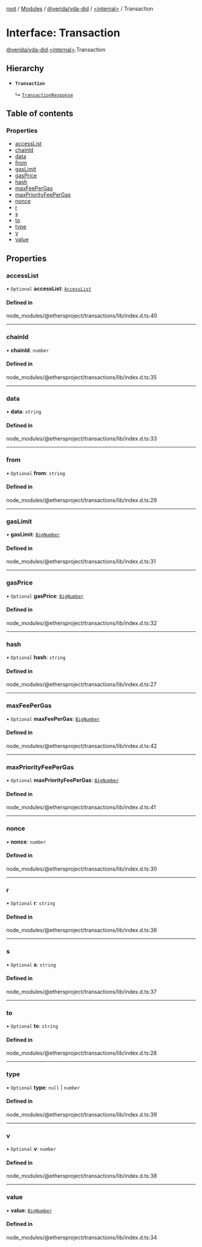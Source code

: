 [root](../README.md) / [Modules](../modules.md) / [@verida/vda-did](../modules/verida_vda_did.md) / [<internal\>](../modules/verida_vda_did._internal_.md) / Transaction

# Interface: Transaction

[@verida/vda-did](../modules/verida_vda_did.md).[<internal\>](../modules/verida_vda_did._internal_.md).Transaction

## Hierarchy

- **`Transaction`**

  ↳ [`TransactionResponse`](verida_vda_did._internal_.TransactionResponse.md)

## Table of contents

### Properties

- [accessList](verida_vda_did._internal_.Transaction.md#accesslist)
- [chainId](verida_vda_did._internal_.Transaction.md#chainid)
- [data](verida_vda_did._internal_.Transaction.md#data)
- [from](verida_vda_did._internal_.Transaction.md#from)
- [gasLimit](verida_vda_did._internal_.Transaction.md#gaslimit)
- [gasPrice](verida_vda_did._internal_.Transaction.md#gasprice)
- [hash](verida_vda_did._internal_.Transaction.md#hash)
- [maxFeePerGas](verida_vda_did._internal_.Transaction.md#maxfeepergas)
- [maxPriorityFeePerGas](verida_vda_did._internal_.Transaction.md#maxpriorityfeepergas)
- [nonce](verida_vda_did._internal_.Transaction.md#nonce)
- [r](verida_vda_did._internal_.Transaction.md#r)
- [s](verida_vda_did._internal_.Transaction.md#s)
- [to](verida_vda_did._internal_.Transaction.md#to)
- [type](verida_vda_did._internal_.Transaction.md#type)
- [v](verida_vda_did._internal_.Transaction.md#v)
- [value](verida_vda_did._internal_.Transaction.md#value)

## Properties

### accessList

• `Optional` **accessList**: [`AccessList`](../modules/verida_vda_did._internal_.md#accesslist)

#### Defined in

node_modules/@ethersproject/transactions/lib/index.d.ts:40

___

### chainId

• **chainId**: `number`

#### Defined in

node_modules/@ethersproject/transactions/lib/index.d.ts:35

___

### data

• **data**: `string`

#### Defined in

node_modules/@ethersproject/transactions/lib/index.d.ts:33

___

### from

• `Optional` **from**: `string`

#### Defined in

node_modules/@ethersproject/transactions/lib/index.d.ts:29

___

### gasLimit

• **gasLimit**: [`BigNumber`](../classes/verida_vda_did._internal_.BigNumber.md)

#### Defined in

node_modules/@ethersproject/transactions/lib/index.d.ts:31

___

### gasPrice

• `Optional` **gasPrice**: [`BigNumber`](../classes/verida_vda_did._internal_.BigNumber.md)

#### Defined in

node_modules/@ethersproject/transactions/lib/index.d.ts:32

___

### hash

• `Optional` **hash**: `string`

#### Defined in

node_modules/@ethersproject/transactions/lib/index.d.ts:27

___

### maxFeePerGas

• `Optional` **maxFeePerGas**: [`BigNumber`](../classes/verida_vda_did._internal_.BigNumber.md)

#### Defined in

node_modules/@ethersproject/transactions/lib/index.d.ts:42

___

### maxPriorityFeePerGas

• `Optional` **maxPriorityFeePerGas**: [`BigNumber`](../classes/verida_vda_did._internal_.BigNumber.md)

#### Defined in

node_modules/@ethersproject/transactions/lib/index.d.ts:41

___

### nonce

• **nonce**: `number`

#### Defined in

node_modules/@ethersproject/transactions/lib/index.d.ts:30

___

### r

• `Optional` **r**: `string`

#### Defined in

node_modules/@ethersproject/transactions/lib/index.d.ts:36

___

### s

• `Optional` **s**: `string`

#### Defined in

node_modules/@ethersproject/transactions/lib/index.d.ts:37

___

### to

• `Optional` **to**: `string`

#### Defined in

node_modules/@ethersproject/transactions/lib/index.d.ts:28

___

### type

• `Optional` **type**: ``null`` \| `number`

#### Defined in

node_modules/@ethersproject/transactions/lib/index.d.ts:39

___

### v

• `Optional` **v**: `number`

#### Defined in

node_modules/@ethersproject/transactions/lib/index.d.ts:38

___

### value

• **value**: [`BigNumber`](../classes/verida_vda_did._internal_.BigNumber.md)

#### Defined in

node_modules/@ethersproject/transactions/lib/index.d.ts:34
